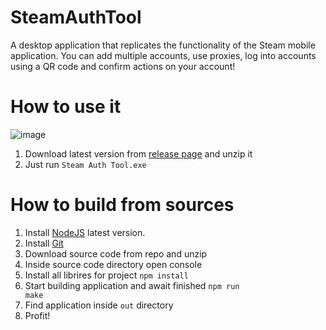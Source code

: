 # SteamAuthTool
A desktop application that replicates the functionality of the Steam mobile application. You can add multiple accounts, use proxies, log into accounts using a QR code and confirm actions on your account!

# How to use it

![image](https://github.com/ost056/SteamAuthTool/assets/74778295/aad2601b-9684-4969-915b-11b60ebbc865)

1. Download latest version from <a href="https://github.com/ost056/SteamAuthTool/releases" target="_blank">release page</a> and unzip it
2. Just run <code>Steam Auth Tool.exe</code>


# How to build from sources

1. Install <a href="https://nodejs.org/en">NodeJS</a> latest version.
2. Install <a href="https://git-scm.com/book/en/v2/Getting-Started-Installing-Git">Git</a>
3. Download source code from repo and unzip
4. Inside source code directory open console
5. Install all librires for project <code>npm install</code>
6. Start building application and await finished <code>npm run make</code>
7. Find application inside <code>out</code> directory
8. Profit!
